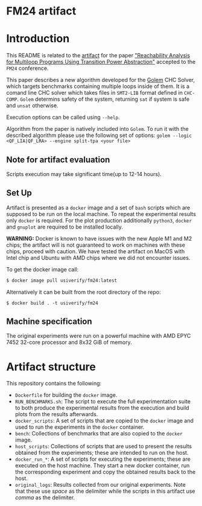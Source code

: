# FM24 artifact

# Introduction

This README is related to the [artifact](https://github.com/BritikovKI/fm24-artifact) for the  paper ["Reachability Analysis for Multiloop Programs Using Transition Power Abstraction"](https://drive.google.com/file/d/1mlnu4OxmZRkdqM7dKAVVWTFoJ1M9L89J/view?usp=sharing) accepted to the `FM24` conference.

This paper describes a new algorithm developed for the [Golem](https://github.com/usi-verification-and-security/golem) CHC Solver, which targets benchmarks containing multiple loops inside of them. It is a comand line CHC solver which takes files in `SMT2-LIB` format defined in `CHC-COMP`.
`Golem` determins safety of the system, returning `sat` if system is safe and `unsat` otherwise.

Execution options can be called using `--help`.

Algorithm from the paper is natively included into `Golem`. To run it with the described algorithm please use the following set of options:
``golem --logic <QF_LIA|QF_LRA> --engine split-tpa <your file>``

## Note for artifact evaluation

Scripts execution may take significant time(up to 12-14 hours).

## Set Up

Artifact is presented as a `docker` image and a set of `bash` scripts which are supposed to be run on the local machine. To repeat the experimental results only `docker` is required. For the plot production additionally `python3`, `docker` and `gnuplot` are required to be installed locally.

**WARNING:** Docker is known to have issues with the new Apple M1 and M2 chips; the artifact will is not guaranteed to work on machines with these chips, proceed with caution. We have tested the artifact on MacOS with Intel chip and Ubuntu with AMD chips where we did not encounter issues.


To get the docker image call:
```bash
$ docker image pull usiverify/fm24:latest
```

Alternatively it can be built from the root directory of the repo:
```
$ docker build . -t usiverify/fm24
```

## Machine specification
The original experiments were run on a powerful machine with AMD EPYC 7452 32-core processor and 8x32 GiB of memory. 

# Artifact structure
This repository contains the following:

* `Dockerfile` for building the `docker` image.
* `RUN_BENCHMARKS.sh`: The script to execute the full experimentation suite to both produce the experimental results from the execution and build plots from the results afterwards.
* `docker_scripts`: A set of scripts that are copied to the `docker` image and used to run the experiments in the `docker` container.
* `bench`: Collections of benchmarks that are also copied to the `docker` image.
* `host_scripts`: Collections of scripts that are used to present the results obtained from the experiments; these are intended to run on the host.
* `docker_run_*`: A set of scripts for executing the experiments; these are executed on the host machine. They start a new docker container, run the corresponding experiment and copy the obtained results back to the host.
* `original_logs`: Results collected from our original experiments. Note that these use *space* as the delimiter while the scripts in this artifact use *comma* as the delimiter. 

